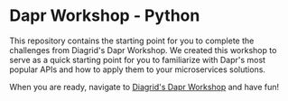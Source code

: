 # Dapr Workshop - Python

This repository contains the starting point for you to complete the challenges from Diagrid's Dapr Workshop. We created this workshop to serve as a quick starting point for you to familiarize with Dapr's most popular APIs and how to apply them to your microservices solutions.

When you are ready, navigate to [Diagrid's Dapr Workshop](https://github.com/diagrid-labs/dapr-workshop) and have fun!
